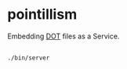 # pointillism
Embedding [DOT](https://en.wikipedia.org/wiki/DOT_(graph_description_language)) files as a Service.


## 

```
./bin/server
```

